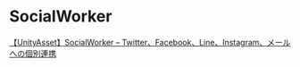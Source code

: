 # SocialWorker
[【UnityAsset】SocialWorker – Twitter、Facebook、Line、Instagram、メールへの個別連携](https://okamura0510.hatenablog.jp/entry/2015/11/25/000000)
